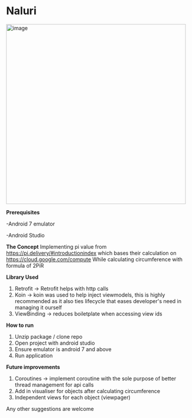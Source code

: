 # Naluri

<img width="486" alt="image" src="https://github.com/ScottAdamMosinoh/Naluri/assets/30062452/12050f70-6338-47f5-a021-24d7375d874e">


<B>Prerequisites</B>

-Android 7 emulator

-Android Studio

<B>The Concept</B>
Implementing pi value from https://pi.delivery/#introductionindex which bases their calculation on https://cloud.google.com/compute
While calculating circumference with formula of 2PiR

<B>Library Used</B>
1. Retrofit -> Retrofit helps with http calls
2. Koin -> koin was used to help inject viewmodels, this is highly recommended as it also ties lifecycle that eases developer's need in managing it ourself
3. ViewBinding -> reduces boiletplate when accessing view ids

<B>How to run </B>
1. Unzip package / clone repo
2. Open project with android studio
3. Ensure emulator is android 7 and above
4. Run application

<B> Future improvements </B>
1. Coroutines -> implement coroutine with the sole purpose of better thread management for api calls
2. Add in visualiser for objects after calculating circumference
3. Independent views for each object (viewpager)

Any other suggestions are welcome


